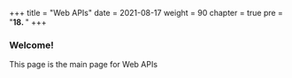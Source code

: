 +++
title = "Web APIs"
date = 2021-08-17
weight = 90
chapter = true
pre = "<b>18.  </b>"
+++
### Welcome!
This page is the main page for Web APIs
